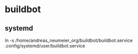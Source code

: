# buildbot

## systemd

ln -s /home/andreas_neumeier_org/buildbot/buildbot.service .config/systemd/user/buildbot.service
